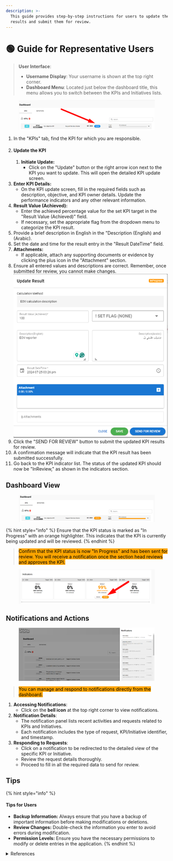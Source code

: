 ```yaml
---
description: >-
  This guide provides step-by-step instructions for users to update their KPI
  results and submit them for review.
---
```


# 🟢 Guide for Representative Users

> **User Interface**:
>
> * **Username Display**: Your username is shown at the top right corner.
> * **Dashboard Menu**: Located just below the dashboard title, this menu allows you to switch between the KPIs and Initiatives lists.

<figure><img src="../.gitbook/assets/image (5) (1).png" alt=""><figcaption></figcaption></figure>

1. In the "KPIs" tab, find the KPI for which you are responsible.&#x20;
2. #### Update the KPI
   1. **Initiate Update:**
      * Click on the "Update" button or the right arrow icon next to the KPI you want to update. This will open the detailed KPI update screen.
3. **Enter KPI Details:**
   * On the KPI update screen, fill in the required fields such as description, objective, and KPI owner details. Update the performance indicators and any other relevant information.
4. **Result Value (Achieved):**
   * Enter the achieved percentage value for the set KPI target in the "Result Value (Achieved)" field.
   * If necessary, set the appropriate flag from the dropdown menu to categorize the KPI result.
5. Provide a brief description in English in the "Description (English) and (Arabic).
6. Set the date and time for the result entry in the "Result DateTime" field.
7. **Attachments:**
   * If applicable, attach any supporting documents or evidence by clicking the plus icon in the "Attachment" section.
8. Ensure all entered values and descriptions are correct. Remember, once submitted for review, you cannot make changes.\
   ![](<../.gitbook/assets/image (6).png>)
9. Click the "SEND FOR REVIEW" button to submit the updated KPI results for review.
10. A confirmation message will indicate that the KPI result has been submitted successfully.
11. Go back to the KPI indicator list. The status of the updated KPI should now be "InReview," as shown in the indicators section.

## Dashboard View

<figure><img src="../.gitbook/assets/image (9).png" alt=""><figcaption></figcaption></figure>

{% hint style="info" %}
Ensure that the KPI status is marked as "In Progress" with an orange highlighter. This indicates that the KPI is currently being updated and will be reviewed.
{% endhint %}

> <mark style="background-color:orange;">Confirm that the KPI status is now "In Progress" and has been sent for review. You will receive a notification once the section head reviews and approves the KPI.</mark>
>
>

<figure><img src="../.gitbook/assets/image (8).png" alt=""><figcaption></figcaption></figure>

## Notifications and Actions

<figure><img src="../.gitbook/assets/image (92).png" alt=""><figcaption></figcaption></figure>

> <mark style="background-color:orange;">You can manage and respond to notifications directly from the dashboard.</mark>

1. **Accessing Notifications**:
   * Click on the **bell icon** at the top right corner to view notifications.
2. **Notification Details**:
   * The notification panel lists recent activities and requests related to KPIs and Initiatives.
   * Each notification includes the type of request, KPI/Initiative identifier, and timestamp.
3. **Responding to Requests**:
   * Click on a notification to be redirected to the detailed view of the specific KPI or Initiative.
   * Review the request details thoroughly.
   * Proceed to fill in all the required data to send for review.

## Tips

{% hint style="info" %}
#### Tips for Users

* **Backup Information:** Always ensure that you have a backup of important information before making modifications or deletions.
* **Review Changes:** Double-check the information you enter to avoid errors during modification.
* **Permission Levels:** Ensure you have the necessary permissions to modify or delete entries in the application.
{% endhint %}

<details>

<summary>References</summary>

<img src="../.gitbook/assets/image (70).png" alt="" data-size="original">

</details>
